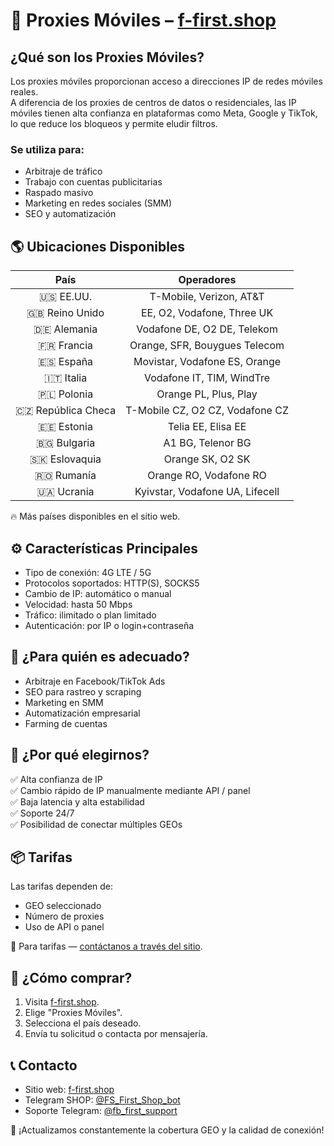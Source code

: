 # 📡 Proxies Móviles – [f-first.shop](https://f-first.shop/en)

## ¿Qué son los Proxies Móviles?
Los proxies móviles proporcionan acceso a direcciones IP de redes móviles reales.  
A diferencia de los proxies de centros de datos o residenciales, las IP móviles tienen alta confianza en plataformas como Meta, Google y TikTok, lo que reduce los bloqueos y permite eludir filtros.

### Se utiliza para:
- Arbitraje de tráfico
- Trabajo con cuentas publicitarias
- Raspado masivo
- Marketing en redes sociales (SMM)
- SEO y automatización

## 🌎 Ubicaciones Disponibles
| País | Operadores |
|:----:|:----------:|
| 🇺🇸 EE.UU. | T-Mobile, Verizon, AT&T |
| 🇬🇧 Reino Unido | EE, O2, Vodafone, Three UK |
| 🇩🇪 Alemania | Vodafone DE, O2 DE, Telekom |
| 🇫🇷 Francia | Orange, SFR, Bouygues Telecom |
| 🇪🇸 España | Movistar, Vodafone ES, Orange |
| 🇮🇹 Italia | Vodafone IT, TIM, WindTre |
| 🇵🇱 Polonia | Orange PL, Plus, Play |
| 🇨🇿 República Checa | T-Mobile CZ, O2 CZ, Vodafone CZ |
| 🇪🇪 Estonia | Telia EE, Elisa EE |
| 🇧🇬 Bulgaria | A1 BG, Telenor BG |
| 🇸🇰 Eslovaquia | Orange SK, O2 SK |
| 🇷🇴 Rumanía | Orange RO, Vodafone RO |
| 🇺🇦 Ucrania | Kyivstar, Vodafone UA, Lifecell |

🔥 Más países disponibles en el sitio web.

## ⚙️ Características Principales
- Tipo de conexión: 4G LTE / 5G
- Protocolos soportados: HTTP(S), SOCKS5
- Cambio de IP: automático o manual
- Velocidad: hasta 50 Mbps
- Tráfico: ilimitado o plan limitado
- Autenticación: por IP o login+contraseña

## 💼 ¿Para quién es adecuado?
- Arbitraje en Facebook/TikTok Ads
- SEO para rastreo y scraping
- Marketing en SMM
- Automatización empresarial
- Farming de cuentas

## 🔐 ¿Por qué elegirnos?
✅ Alta confianza de IP  
✅ Cambio rápido de IP manualmente mediante API / panel  
✅ Baja latencia y alta estabilidad  
✅ Soporte 24/7  
✅ Posibilidad de conectar múltiples GEOs

## 📦 Tarifas
Las tarifas dependen de:
- GEO seleccionado
- Número de proxies
- Uso de API o panel

💬 Para tarifas — [contáctanos a través del sitio](https://f-first.shop/en).

## 🛒 ¿Cómo comprar?
1. Visita [f-first.shop](https://f-first.shop/en).
2. Elige "Proxies Móviles".
3. Selecciona el país deseado.
4. Envía tu solicitud o contacta por mensajería.

## 📞 Contacto
- Sitio web: [f-first.shop](https://f-first.shop/en)
- Telegram SHOP: [@FS_First_Shop_bot](https://t.me/FS_First_Shop_bot)
- Soporte Telegram: [@fb_first_support](https://t.me/fb_first_support)

🔔 ¡Actualizamos constantemente la cobertura GEO y la calidad de conexión!
